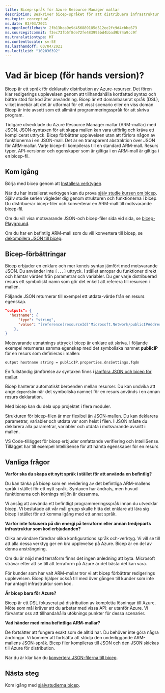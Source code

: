 ```yaml
---
title: Bicep-språk för Azure Resource Manager mallar
description: Beskriver bicep-språket för att distribuera infrastruktur till Azure via Azure Resource Manager mallar.
ms.topic: conceptual
ms.date: 03/03/2021
ms.openlocfilehash: 2fb13bca9e9d456889185d512ee2fc9d4cbbe673
ms.sourcegitcommit: f3ec73fb5f8de72fe483995bd4bbad9b74a9cc9f
ms.translationtype: MT
ms.contentlocale: sv-SE
ms.lasthandoff: 03/04/2021
ms.locfileid: "102036392"
---
```

# <a name="what-is-bicep-preview"></a>Vad är bicep (för hands version)?

Bicep är ett språk för deklarativ distribution av Azure-resurser. Det fören klar redigerings upplevelsen genom att tillhandahålla kortfattad syntax och bättre stöd för kod åter användning. Bicep är ett domänbaserat språk (DSL), vilket innebär att det är utformat för ett visst scenario eller en viss domän. Bicep är inte avsett som ett allmänt programmeringsspråk för att skriva program.

Tidigare utvecklade du Azure Resource Manager mallar (ARM-mallar) med JSON. JSON-syntaxen för att skapa mallen kan vara utförlig och kräva ett komplicerat uttryck. Bicep förbättrar upplevelsen utan att förlora någon av funktionerna i en JSON-mall. Det är en transparent abstraktion över JSON för ARM-mallar. Varje bicep-fil kompileras till en standard ARM-mall. Resurs typer, API-versioner och egenskaper som är giltiga i en ARM-mall är giltiga i en bicep-fil.

## <a name="get-started"></a>Kom igång

Börja med bicep genom att [Installera verktygen](https://github.com/Azure/bicep/blob/main/docs/installing.md).

När du har installerat verktygen kan du prova [själv studie kursen om bicep](./bicep-tutorial-create-first-bicep.md). Själv studie serien vägleder dig genom strukturen och funktionerna i bicep. Du distribuerar bicep-filer och konverterar en ARM-mall till motsvarande bicep-fil.

Om du vill visa motsvarande JSON-och bicep-filer sida vid sida, se [bicep-Playground](https://aka.ms/bicepdemo).

Om du har en befintlig ARM-mall som du vill konvertera till bicep, se [dekompilera JSON till bicep](compare-template-syntax.md#decompile-json-to-bicep).

## <a name="bicep-improvements"></a>Bicep-förbättringar

Bicep erbjuder en enklare och mer koncis syntax jämfört med motsvarande JSON. Du använder inte `[...]` uttryck. I stället anropar du funktioner direkt och hämtar värden från parametrar och variabler. Du ger varje distribuerad resurs ett symboliskt namn som gör det enkelt att referera till resursen i mallen.

Följande JSON returnerar till exempel ett utdata-värde från en resurs egenskap.

```json
"outputs": {
  "hostname": {
      "type": "string",
      "value": "[reference(resourceId('Microsoft.Network/publicIPAddresses', variables('publicIPAddressName'))).dnsSettings.fqdn]"
    },
}
```

Motsvarande utmatnings uttryck i bicep är enklare att skriva. I följande exempel returneras samma egenskap med det symboliska namnet **publicIP** för en resurs som definieras i mallen:

```bicep
output hostname string = publicIP.properties.dnsSettings.fqdn
```

En fullständig jämförelse av syntaxen finns i [jämföra JSON och bicep för mallar](compare-template-syntax.md).

Bicep hanterar automatiskt beroenden mellan resurser. Du kan undvika att ange `dependsOn` när det symboliska namnet för en resurs används i en annan resurs deklaration.

Med bicep kan du dela upp projektet i flera moduler.

Strukturen för bicep-filen är mer flexibel än JSON-mallen. Du kan deklarera parametrar, variabler och utdata var som helst i filen. I JSON måste du deklarera alla parametrar, variabler och utdata i motsvarande avsnitt i mallen.

VS Code-tillägget för bicep erbjuder omfattande verifiering och IntelliSense. Tillägget har till exempel IntelliSense för att hämta egenskaper för en resurs.

## <a name="faq"></a>Vanliga frågor

**Varför ska du skapa ett nytt språk i stället för att använda en befintlig?**

Du kan tänka på bicep som en revidering av det befintliga ARM-mallens språk i stället för ett nytt språk. Syntaxen har ändrats, men huvud funktionerna och körnings miljön är desamma.

Vi ansåg att använda ett befintligt programmeringsspråk innan du utvecklar bicep. Vi beslutade att vår mål grupp skulle hitta det enklare att lära sig bicep i stället för att komma igång med ett annat språk.

**Varför inte fokusera på din energi på terraform eller annan tredjeparts infrastruktur som kod erbjudanden?**

Olika användare föredrar olika konfigurations språk och-verktyg. Vi vill se till att alla dessa verktyg ger en bra upplevelse på Azure. Bicep är en del av denna ansträngning.

Om du är nöjd med terraform finns det ingen anledning att byta. Microsoft strävar efter att se till att terraform på Azure är det bästa det kan vara.

För kunder som har valt ARM-mallar tror vi att bicep förbättrar redigerings upplevelsen. Bicep hjälper också till med över gången till kunder som inte har antagit infrastruktur som kod.

**Är bicep bara för Azure?**

Bicep är ett DSL fokuserat på distribution av kompletta lösningar till Azure. Möte som mål kräver att du arbetar med vissa API: er utanför Azure. Vi förväntar oss att tillhandahålla utöknings punkter för dessa scenarier.

**Vad händer med mina befintliga ARM-mallar?**

De fortsätter att fungera exakt som de alltid har. Du behöver inte göra några ändringar. Vi kommer att fortsätta att stödja den underliggande ARM-mallens JSON-språk. Bicep filer kompileras till JSON och den JSON skickas till Azure för distribution.

När du är klar kan du [konvertera JSON-filerna till bicep](compare-template-syntax.md#decompile-json-to-bicep).

## <a name="next-steps"></a>Nästa steg

Kom igång med [självstudierna bicep](./bicep-tutorial-create-first-bicep.md).
